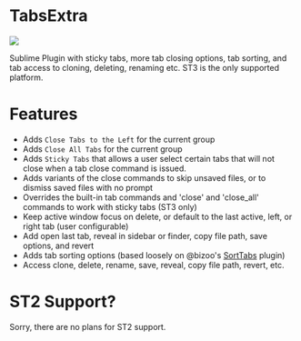 # TabsExtra
<img src="https://dl.dropboxusercontent.com/u/342698/TabsExtra/Menu.png" border="0"/>

Sublime Plugin with sticky tabs, more tab closing options, tab sorting, and tab access to cloning, deleting, renaming etc.  ST3 is the only supported platform.

# Features

- Adds `Close Tabs to the Left` for the current group
- Adds `Close All Tabs` for the current group
- Adds `Sticky Tabs` that allows a user select certain tabs that will not close when a tab close command is issued.
- Adds variants of the close commands to skip unsaved files, or to dismiss saved files with no prompt
- Overrides the built-in tab commands and 'close' and 'close_all' commands to work with sticky tabs (ST3 only)
- Keep active window focus on delete, or default to the last active, left, or right tab (user configurable)
- Add open last tab, reveal in sidebar or finder, copy file path, save options, and revert
- Adds tab sorting options (based loosely on @bizoo's [SortTabs](https://github.com/bizoo/SortTabs) plugin)
- Access clone, delete, rename, save, reveal, copy file path, revert, etc.

# ST2 Support?
Sorry, there are no plans for ST2 support.
